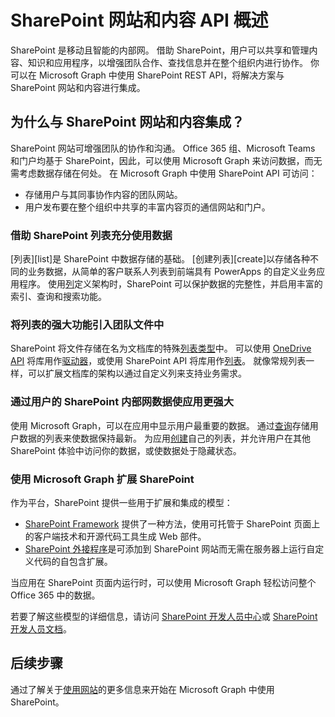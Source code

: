 # <a name="sharepoint-sites-and-content-api-overview"></a>SharePoint 网站和内容 API 概述

SharePoint 是移动且智能的内部网。 借助 SharePoint，用户可以共享和管理内容、知识和应用程序，以增强团队合作、查找信息并在整个组织内进行协作。 你可以在 Microsoft Graph 中使用 SharePoint REST API，将解决方案与 SharePoint 网站和内容进行集成。

## <a name="why-integrate-with-sharepoint-sites-and-content"></a>为什么与 SharePoint 网站和内容集成？

SharePoint 网站可增强团队的协作和沟通。 Office 365 组、Microsoft Teams 和门户均基于 SharePoint，因此，可以使用 Microsoft Graph 来访问数据，而无需考虑数据存储在何处。 在 Microsoft Graph 中使用 SharePoint API 可访问：

- 存储用户与其同事协作内容的团队网站。
- 用户发布要在整个组织中共享的丰富内容页的通信网站和门户。

### <a name="unleash-your-data-with-sharepoint-lists"></a>借助 SharePoint 列表充分使用数据

[列表][list]是 SharePoint 中数据存储的基础。
[创建列表][create]以存储各种不同的业务数据，从简单的客户联系人列表到前端具有 PowerApps 的自定义业务应用程序。
使用[列][]定义架构时，SharePoint 可以保护数据的完整性，并启用丰富的索引、查询和搜索功能。

### <a name="bring-the-power-of-lists-to-your-teams-files"></a>将列表的强大功能引入团队文件中

SharePoint 将文件存储在名为文档库的特殊[列表类型][]中。
可以使用 [OneDrive API][] 将库用作[驱动器][]，或使用 SharePoint API 将库用作[列表][]。
就像常规列表一样，可以扩展文档库的架构以通过自定义列来支持业务需求。

### <a name="light-up-your-app-with-your-users-sharepoint-intranet-data"></a>通过用户的 SharePoint 内部网数据使应用更强大

使用 Microsoft Graph，可以在应用中显示用户最重要的数据。
通过[查询][]存储用户数据的列表来使数据保持最新。
为应用[创建][]自己的列表，并允许用户在其他 SharePoint 体验中访问你的数据，或使数据处于隐藏状态。

### <a name="use-microsoft-graph-to-extend-sharepoint"></a>使用 Microsoft Graph 扩展 SharePoint

作为平台，SharePoint 提供一些用于扩展和集成的模型：

- [SharePoint Framework][] 提供了一种方法，使用可托管于 SharePoint 页面上的客户端技术和开源代码工具生成 Web 部件。
- [SharePoint 外接程序][]是可添加到 SharePoint 网站而无需在服务器上运行自定义代码的自包含扩展。

当应用在 SharePoint 页面内运行时，可以使用 Microsoft Graph 轻松访问整个 Office 365 中的数据。

若要了解这些模型的详细信息，请访问 [SharePoint 开发人员中心][]或 [SharePoint 开发人员文档][]。

## <a name="next-steps"></a>后续步骤

通过了解关于[使用网站][SharePoint]的更多信息来开始在 Microsoft Graph 中使用 SharePoint。

[列表]: ../api-reference/v1.0/resources/list.md
[列]: ../api-reference/v1.0/resources/columndefinition.md
[列表类型]: ../api-reference/v1.0/resources/listinfo.md
[创建]: ../api-reference/v1.0/api/list_create.md
[查询]: ../api-reference/v1.0/api/listitem_get.md
[驱动器]: ../api-reference/v1.0/resources/drive.md

  [OneDrive API]: https://developer.microsoft.com/en-us/graph/docs/api-reference/v1.0/resources/onedrive
[SharePoint Framework]: https://docs.microsoft.com/sharepoint/dev/spfx/sharepoint-framework-overview
[SharePoint 外接程序]: https://docs.microsoft.com/sharepoint/dev/sp-add-ins/sharepoint-add-ins
[SharePoint 开发人员中心]: https://developer.microsoft.com/sharepoint
[SharePoint 开发人员文档]: http://aka.ms/spdev-docs
[SharePoint]: https://developer.microsoft.com/graph/docs/api-reference/v1.0/resources/sharepoint

